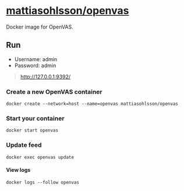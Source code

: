 # [mattiasohlsson/openvas](https://hub.docker.com/r/mattiasohlsson/openvas/)

Docker image for OpenVAS.

## Run

- Username: admin
- Password: admin

> http://127.0.0.1:9392/

### Create a new OpenVAS container

    docker create --network=host --name=openvas mattiasohlsson/openvas

### Start your container

    docker start openvas

### Update feed

    docker exec openvas update

#### View logs

    docker logs --follow openvas

